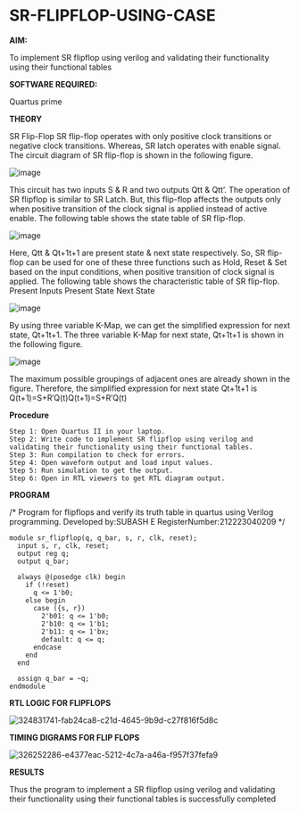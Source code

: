 # SR-FLIPFLOP-USING-CASE

**AIM:**

To implement  SR flipflop using verilog and validating their functionality using their functional tables

**SOFTWARE REQUIRED:**

Quartus prime

**THEORY**

SR Flip-Flop SR flip-flop operates with only positive clock transitions or negative clock transitions. Whereas, SR latch operates with enable signal. The circuit diagram of SR flip-flop is shown in the following figure.

![image](https://github.com/naavaneetha/SR-FLIPFLOP-USING-CASE/assets/154305477/0f710028-ad52-4d3e-9276-8714cf023a25)

 
This circuit has two inputs S & R and two outputs Qtt & Qtt’. The operation of SR flipflop is similar to SR Latch. But, this flip-flop affects the outputs only when positive transition of the clock signal is applied instead of active enable. The following table shows the state table of SR flip-flop.

![image](https://github.com/naavaneetha/SR-FLIPFLOP-USING-CASE/assets/154305477/dabfc4f4-87e3-4cbc-9472-f89ee1b5ed30)

 
Here, Qtt & Qt+1t+1 are present state & next state respectively. So, SR flip-flop can be used for one of these three functions such as Hold, Reset & Set based on the input conditions, when positive transition of clock signal is applied. The following table shows the characteristic table of SR flip-flop. Present Inputs Present State Next State

![image](https://github.com/naavaneetha/SR-FLIPFLOP-USING-CASE/assets/154305477/dd90d16c-aec5-4290-a586-e2346b1e9eb5)

 
By using three variable K-Map, we can get the simplified expression for next state, Qt+1t+1. The three variable K-Map for next state, Qt+1t+1 is shown in the following figure.

![image](https://github.com/naavaneetha/SR-FLIPFLOP-USING-CASE/assets/154305477/473efad6-d70b-4ca7-aeb7-898bbfca319f)

 
The maximum possible groupings of adjacent ones are already shown in the figure. Therefore, the simplified expression for next state Qt+1t+1 is Q(t+1)=S+R′Q(t)Q(t+1)=S+R′Q(t)

**Procedure**
~~~
Step 1: Open Quartus II in your laptop.
Step 2: Write code to implement SR flipflop using verilog and validating their functionality using their functional tables.
Step 3: Run compilation to check for errors.
Step 4: Open waveform output and load input values.
Step 5: Run simulation to get the output.
Step 6: Open in RTL viewers to get RTL diagram output.
~~~

**PROGRAM**

/* Program for flipflops and verify its truth table in quartus using Verilog programming. Developed by:SUBASH E RegisterNumber:212223040209
*/
~~~
module sr_flipflop(q, q_bar, s, r, clk, reset);
  input s, r, clk, reset;
  output reg q;
  output q_bar;

  always @(posedge clk) begin
    if (!reset) 
      q <= 1'b0;
    else begin
      case ({s, r})
        2'b01: q <= 1'b0;
        2'b10: q <= 1'b1;
        2'b11: q <= 1'bx;
        default: q <= q;
      endcase
    end
  end

  assign q_bar = ~q;
endmodule
~~~
**RTL LOGIC FOR FLIPFLOPS**

![324831741-fab24ca8-c21d-4645-9b9d-c27f816f5d8c](https://github.com/04Varsha/SR-FLIPFLOP-USING-CASE/assets/149035374/f817f5d0-690a-4a29-94b3-49be31452c3e)

**TIMING DIGRAMS FOR FLIP FLOPS**

![326252286-e4377eac-5212-4c7a-a46a-f957f37fefa9](https://github.com/04Varsha/SR-FLIPFLOP-USING-CASE/assets/149035374/39a45ba1-979e-410a-8c8a-32732cc9f832)

**RESULTS**

Thus the program to implement a SR flipflop using verilog and validating their functionality using their functional tables is successfully completed
